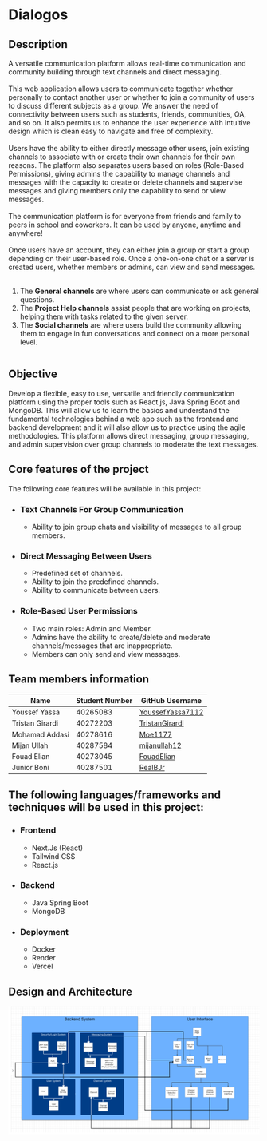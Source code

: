 <!-- README.md -->

# Dialogos

## Description

<div style="display: flex; flex-direction: column;">
<div>A versatile communication platform allows real-time communication and community building through text channels and direct messaging.<br></div>
<br>
<div>This web application allows users to communicate together whether personally to contact another user or whether to join a community of users to discuss different subjects as a group. We answer the need of connectivity between users such as students, friends, communities, QA, and so on. It also permits us to enhance the user experience with intuitive design which is clean easy to navigate and free of complexity.<br></div>
<br>
<div>Users have the ability to either directly message other users, join existing channels to associate with or create their own channels for their own reasons. The platform also separates users based on roles (Role-Based Permissions), giving admins the capability to manage channels and messages with the capacity to create or delete channels and supervise messages and giving members only the capability to send or view messages.</div>
<br>
<div>The communication platform is for everyone from friends and family to peers in school and coworkers. It can be used by anyone, anytime and anywhere!</div>
<br>
<div>Once users have an account, they can either join a group or start a group depending on their user-based role. Once a one-on-one chat or a server is created users, whether members or admins, can view and send messages.</div> 
<br>
<ol><li>The <b>General channels</b> are where users can communicate or ask general questions.</li><li>The <b>Project Help channels</b> assist people that are working on projects, helping them with tasks related to the given server.</li><li>The <b>Social channels</b> are where users build the community allowing them to engage in fun conversations and connect on a more personal level.</li></ol>
</div>
<!-- Description -->

## Objective

<!-- Objective is for the class or the app? -->

Develop a flexible, easy to use, versatile and friendly communication platform using the proper tools such as React.js, Java Spring
Boot and MongoDB. This will allow us to learn the basics and understand the fundamental technologies behind a web app such as the frontend and backend development and it will also allow us to practice using the agile methodologies. This platform allows direct messaging, group messaging, and admin supervision over group channels to moderate the text messages.

## Core features of the project

The following core features will be available in this project:

- ### Text Channels For Group Communication
  - Ability to join group chats and visibility of messages to all group members.
- ### Direct Messaging Between Users
  - Predefined set of channels.
  - Ability to join the predefined channels.
  - Ability to communicate between users.
- ### Role-Based User Permissions
  - Two main roles: Admin and Member.
  - Admins have the ability to create/delete and moderate channels/messages that are inappropriate.
  - Members can only send and view messages.

## Team members information

| Name            | Student Number | GitHub Username                                         |
| --------------- | -------------- | ------------------------------------------------------- |
| Youssef Yassa   | 40265083       | [YoussefYassa7112](https://github.com/YoussefYassa7112) |
| Tristan Girardi | 40272203       | [TristanGirardi](https://github.com/TristanGirardi)     |
| Mohamad Addasi  | 40278616       | [Moe1177](https://github.com/Moe1177)                   |
| Mijan Ullah     | 40287584       | [mijanullah12](https://github.com/mijanullah12)         |
| Fouad Elian     | 40273045       | [FouadElian](https://github.com/FouadElian)             |
| Junior Boni     | 40287501       | [RealBJr](https://github.com/RealBJr)                   |

## The following languages/frameworks and techniques will be used in this project:

- ### Frontend

  - Next.Js (React)
  - Tailwind CSS
  - React.js

- ### Backend
  - Java Spring Boot
  - MongoDB

- ### Deployment
  - Docker
  - Render
  - Vercel

## Design and Architecture
![Block Architecture of the Project](/BlockDiagram_SOEN341_Winter2025.png)